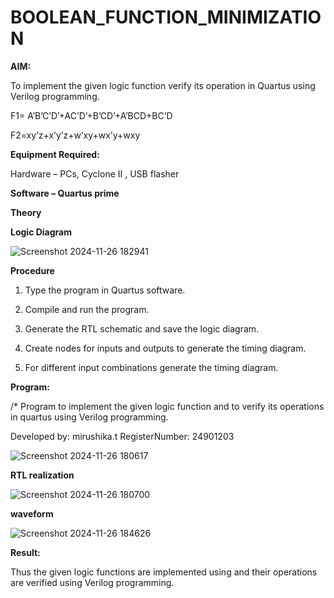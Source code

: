 # BOOLEAN_FUNCTION_MINIMIZATION

**AIM:**

To implement the given logic function verify its operation in Quartus using Verilog programming.

F1= A’B’C’D’+AC’D’+B’CD’+A’BCD+BC’D 

F2=xy’z+x’y’z+w’xy+wx’y+wxy

**Equipment Required:**

Hardware – PCs, Cyclone II , USB flasher

**Software – Quartus prime**

**Theory**

**Logic Diagram**


![Screenshot 2024-11-26 182941](https://github.com/user-attachments/assets/012843dd-d694-4534-85e9-c2b9e9af1146)


**Procedure**

1.	Type the program in Quartus software.

2.	Compile and run the program.

3.	Generate the RTL schematic and save the logic diagram.

4.	Create nodes for inputs and outputs to generate the timing diagram.

5.	For different input combinations generate the timing diagram.


**Program:**

/* Program to implement the given logic function and to verify its operations in quartus using Verilog programming. 

Developed by: mirushika.t   RegisterNumber: 24901203



![Screenshot 2024-11-26 180617](https://github.com/user-attachments/assets/28e61ea2-8e65-4d07-8a0e-6fc265139cdb)



**RTL realization**


![Screenshot 2024-11-26 180700](https://github.com/user-attachments/assets/7787a7d8-0529-4073-8fe7-907d9c77b147)


**waveform**


![Screenshot 2024-11-26 184626](https://github.com/user-attachments/assets/4eb6639a-4ab8-4c69-a35d-bd1b3ffed9e3)


**Result:**

Thus the given logic functions are implemented using and their operations are verified using Verilog programming.

